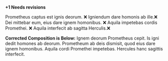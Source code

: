 **+1 Needs revisions**

Prometheus captus est ignis deorum. ❌
Igniendum dare homonis ab ille.❌ 
Dei mittebar eum, eius dare ignem homonibus. ❌
Aquila impetebas cordis Promethei. ❌
Aquila interfecit ab sagitta Herculis.❌

**Corrected Composition is Below:**
Ignem deorum Prometheus cepit. 
Is igni dedit homones ab deorum.
Prometheum ab deis dismisit, quod eius dare ignem homonibus.
Aquila cordi Promethei impetebas.
Hercules hanc sagittis interfecit.
